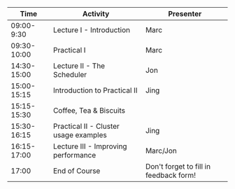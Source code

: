 | Time | Activity | Presenter | 
|---|---|---|
| 09:00-9:30 | Lecture I - Introduction | Marc |
| 09:30-10:00 | Practical I | Marc |
| 14:30-15:00 | Lecture II - The Scheduler | Jon |
| 15:00-15:15 | Introduction to Practical II | Jing |
| 15:15-15:30 | Coffee, Tea & Biscuits | |
| 15:30-16:15 | Practical II - Cluster usage examples | Jing|
| 16:15-17:00 | Lecture III - Improving performance| Marc/Jon | 
| 17:00 | End of Course| Don't forget to fill in feedback form! |
